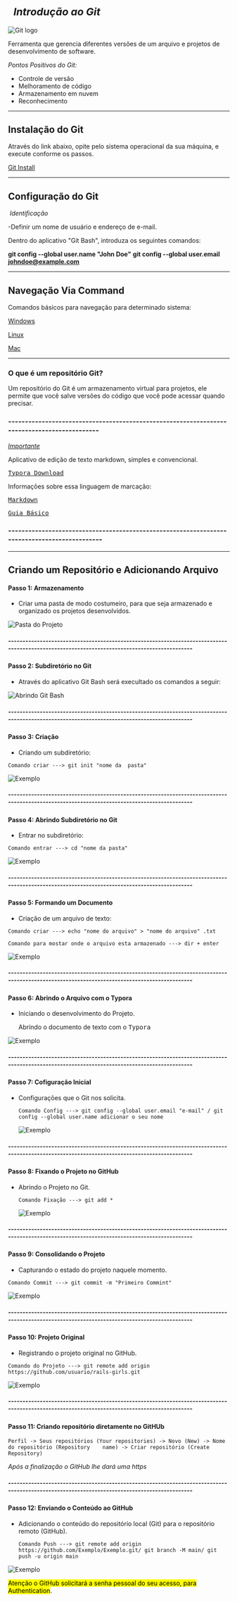  #  <sub><cite> Introdução ao Git </cite></sub> 



![Git logo](https://user-images.githubusercontent.com/107075512/174316754-3dbfb9fa-7eb7-4667-bf4d-7f857e46d075.png)


Ferramenta que gerencia diferentes versões de um arquivo e projetos de desenvolvimento de software.

*Pontos Positivos do Git:*

- Controle de versão 
- Melhoramento de código
- Armazenamento em nuvem
- Reconhecimento 

---------------------------------------------------------------------------

## Instalação do Git 

Através do link abaixo, opite pelo sistema operacional da sua máquina, e execute conforme os passos.

[Git Install](https://git-scm.com/book/pt-br/v2/Come%C3%A7ando-Instalando-o-Git)

---------------------------------------------------------------------------

## Configuração do Git 

​    *Identificação*

   -Definir um nome de usuário e endereço de e-mail.

   Dentro do aplicativo "Git Bash", introduza os seguintes comandos: 

  **git config --global user.name "John Doe"**
  **git config --global user.email johndoe@example.com**

---------------------------------------------------------------------------

## Navegação Via Command  ##

Comandos básicos para navegação para determinado sistema:

[Windows](https://www.digitalhouse.com/br/blog/principais-comandos-git/)

[Linux](https://www.hostinger.com.br/tutoriais/comandos-linux)

[Mac](https://www.apptuts.net/tutorial/mac/comandos-uteis-terminal-do-mac/)

---------------------------------------------------------------------------

### O que é um repositório Git?

  Um repositório do Git é um armazenamento virtual para projetos, ele permite que você salve versões do código que você pode acessar quando precisar.

###  --------------------------------------------------------------------------------------------

  <u>_Importante_</u>

   Aplicativo de edição de texto markdown, simples e convencional.

 <kbd>[Typora Download](https://typora.softonic.com.br/)</kbd>

  Informações sobre essa linguagem de marcação:

 <kbd> [Markdown](https://www.digitalhouse.com/br/blog/markdown/)</kbd>

 <kbd>[Guia Básico](https://docs.pipz.com/central-de-ajuda/learning-center/guia-basico-de-markdown#open)</kbd>

### ---------------------------------------------------------------------------------------------

--------------------

## Criando um Repositório e Adicionando Arquivo



#### Passo 1:  Armazenamento  ####

- Criar uma pasta de modo costumeiro, para que seja armazenado e organizado os projetos  desenvolvidos.

![Pasta do Projeto](https://user-images.githubusercontent.com/107075512/174319147-bc8387a3-2afb-4400-87ad-d16836522609.jpg)

##### --------------------------------------------------------------------------------------------------------------------------------------------

#### Passo 2: Subdiretório no Git

- Através do aplicativo Git Bash será execultado os comandos a seguir:

![Abrindo Git Bash ](https://user-images.githubusercontent.com/107075512/174319066-c5eefb52-0961-4b5a-b336-ad4ee391a71c.jpg)

##### --------------------------------------------------------------------------------------------------------------------------------------------

#### Passo 3: Criação

-  Criando um subdiretório:

~~~~git init "nome da  pasta"
Comando criar ---> git init "nome da  pasta"
~~~~

![Exemplo](https://user-images.githubusercontent.com/107075512/174318996-fbe84937-bada-4438-9ced-443e20068688.jpg)

##### --------------------------------------------------------------------------------------------------------------------------------------------

#### Passo 4: Abrindo Subdiretório no Git

- Entrar no subdiretório:

~~~ cd "nome da pasta"
Comando entrar ---> cd "nome da pasta"
~~~

![Exemplo](https://user-images.githubusercontent.com/107075512/174318940-a37d4de0-a0de-4cb1-871f-df0b35d20b67.jpg)

##### --------------------------------------------------------------------------------------------------------------------------------------------

#### Passo 5: Formando um Documento 

- Criação de um arquivo de texto:

~~~echo "nome do arquivo" > "nome do arquivo" .txt
Comando criar ---> echo "nome do arquivo" > "nome do arquivo" .txt        
~~~

~~~dir + enter
Comando para mostar onde o arquivo esta armazenado ---> dir + enter
~~~

![Exemplo](https://user-images.githubusercontent.com/107075512/174318851-a6b64455-e077-48b5-b2c7-73c5ec67b4e2.jpg)

##### --------------------------------------------------------------------------------------------------------------------------------------------

#### Passo 6: Abrindo o Arquivo com o Typora

- Iniciando o desenvolvimento do Projeto.

  Abrindo o documento de texto com o <kbd>Typora</kbd>

![Exemplo](https://user-images.githubusercontent.com/107075512/174318764-4e4fd08c-7eb7-4797-b4b6-66d376bc0899.jpg)

##### --------------------------------------------------------------------------------------------------------------------------------------------

#### Passo 7: Cofiguração Inicial 

- Configurações que o Git nos solicita.

  ~~~~ git config --global user.email "e-mail" / git config --global user.name adicionar o seu nome
  Comando Config ---> git config --global user.email "e-mail" / git config --global user.name adicionar o seu nome
  ~~~~

  ![Exemplo](https://user-images.githubusercontent.com/107075512/174318650-cf399a5f-8f20-4316-8536-f95648ac8f3b.jpg)

##### --------------------------------------------------------------------------------------------------------------------------------------------

#### Passo 8: Fixando o Projeto no GitHub

- Abrindo o Projeto no Git.

  ~~~~git add *
  Comando Fixação ---> git add *
  ~~~~

  ![Exemplo](https://user-images.githubusercontent.com/107075512/174318546-912187c1-273a-439a-b70b-f265670c5cf3.jpg)

##### --------------------------------------------------------------------------------------------------------------------------------------------

#### Passo 9: Consolidando o Projeto 

- Capturando o estado do projeto naquele momento.

 ~~~git commit -m "Primeiro Commint"
 Comando Commit ---> git commit -m "Primeiro Commint"
 ~~~

![Exemplo](https://user-images.githubusercontent.com/107075512/174318481-768f5eb1-c0e3-4b89-9755-83cc21b0c113.jpg)

##### --------------------------------------------------------------------------------------------------------------------------------------------

#### Passo 10: Projeto Original 

- Registrando o projeto original no GitHub.

~~~git remote add origin https://github.com/usuario/rails-girls.git
Comando do Projeto ---> git remote add origin https://github.com/usuario/rails-girls.git
~~~

![Exemplo](https://user-images.githubusercontent.com/107075512/174318365-87aabac5-a183-4ca9-a2fb-f5e37af47f20.jpg)
##### --------------------------------------------------------------------------------------------------------------------------------------------

#### Passo 11: Criando repositório diretamente no GitHUb

  ~~~
  Perfil -> Seus repositórios (Your repositories) -> Novo (New) -> Nome do repositório (Repository    name) -> Criar repositório (Create Repository) 
  ~~~



 *Após a finalização o GitHub lhe dará uma https*

##### --------------------------------------------------------------------------------------------------------------------------------------------

#### Passo 12: Enviando o Conteúdo ao GitHub

- Adicionando o conteúdo do repositório local (Git) para o repositório remoto (GitHub).

  ~~~~git remote add origin https://github.com/Exemplo/Exemplo.git/ git branch -M main/ git push -u origin main
  Comando Push ---> git remote add origin https://github.com/Exemplo/Exemplo.git/ git branch -M main/ git push -u origin main

![Exemplo](https://user-images.githubusercontent.com/107075512/174317762-177610ad-6bee-491b-95b5-d69c91983451.jpg)

<mark>Atenção o GitHub solicitará a senha pessoal do seu acesso, para Authentication</mark>.



